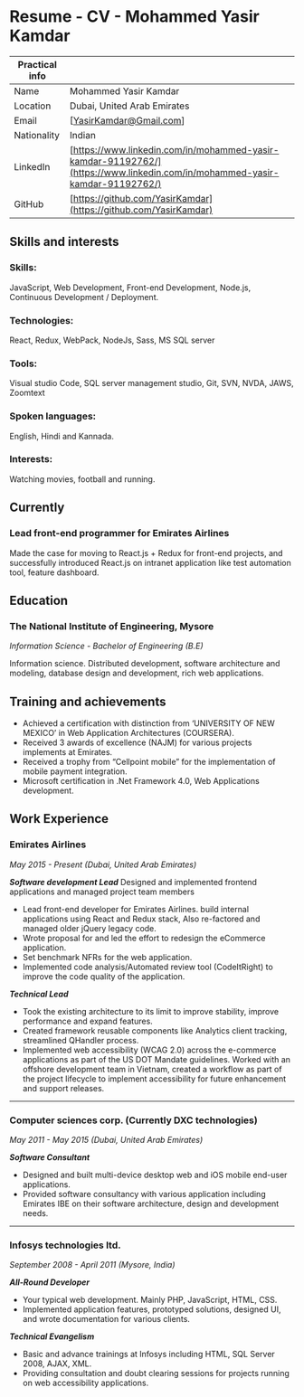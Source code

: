 # Resume - CV - Mohammed Yasir Kamdar

| Practical info |  |
| --- | --- |
| Name | Mohammed Yasir Kamdar |
| Location | Dubai, United Arab Emirates|
| Email | [YasirKamdar@Gmail.com] |
| Nationality | Indian |
| LinkedIn | [https://www.linkedin.com/in/mohammed-yasir-kamdar-91192762/](https://www.linkedin.com/in/mohammed-yasir-kamdar-91192762/) |
| GitHub | [https://github.com/YasirKamdar](https://github.com/YasirKamdar) |

## Skills and interests

### Skills:
JavaScript, Web Development, Front-end Development, Node.js,  Continuous Development / Deployment.

### Technologies:
React, Redux, WebPack, NodeJs, Sass, MS SQL server

### Tools:
Visual studio Code, SQL server management studio, Git, SVN, NVDA, JAWS, Zoomtext

### Spoken languages:
English, Hindi and Kannada.

### Interests:
Watching movies, football and running.

## Currently

### Lead front-end programmer for Emirates Airlines 
Made the case for moving to React.js + Redux for front-end projects, and successfully introduced React.js on intranet application like test automation tool, feature dashboard.

## Education

### The National Institute of Engineering, Mysore
_Information Science - Bachelor of Engineering (B.E)_

Information science. Distributed development, software architecture and modeling, database design and development, rich web applications.

## Training and achievements
*	Achieved a certification with distinction from ‘UNIVERSITY OF NEW MEXICO’ in Web Application Architectures (COURSERA).	
*	Received 3 awards of excellence (NAJM) for various projects implements at Emirates.
*	Received a trophy from “Cellpoint mobile” for the implementation of mobile payment integration.  
*	Microsoft certification in .Net Framework 4.0, Web Applications development.

## Work Experience

### Emirates Airlines

_May 2015 - Present (Dubai, United Arab Emirates)_


_**Software development Lead**_
Designed and implemented frontend applications and managed project team members
*	Lead front-end developer for Emirates Airlines. build internal applications using React and Redux stack, Also re-factored and managed older jQuery legacy code.
*	Wrote proposal for and led the effort to redesign the eCommerce application.
*	Set benchmark NFRs for the web application.
*	Implemented code analysis/Automated review tool (CodeItRight) to improve the code quality of the application.

_**Technical Lead**_
*	Took the existing architecture to its limit to improve stability, improve performance and expand features.
*	Created framework reusable components like Analytics client tracking, streamlined QHandler process. 
*	Implemented web accessibility (WCAG 2.0) across the e-commerce applications as part of the US DOT Mandate guidelines. Worked with an offshore development team in Vietnam, created a workflow as part of the project lifecycle to implement accessibility for future enhancement and support releases.  

---

### Computer sciences corp. (Currently DXC technologies)

_May 2011 - May 2015 (Dubai, United Arab Emirates)_

_**Software Consultant**_
*	Designed and built multi-device desktop web and iOS mobile end-user applications.
*	Provided software consultancy with various application including Emirates IBE on their software architecture, design and development needs.

---

### Infosys technologies ltd. 

_September 2008 - April 2011 (Mysore, India)_

_**All-Round Developer**_

*	Your typical web development. Mainly PHP, JavaScript, HTML, CSS.
*	Implemented application features, prototyped solutions, designed UI, and wrote documentation for various clients.

_**Technical Evangelism**_
*	Basic and advance trainings at Infosys including HTML, SQL Server 2008, AJAX, XML.
*	Providing consultation and doubt clearing sessions for projects running on web accessibility applications.
